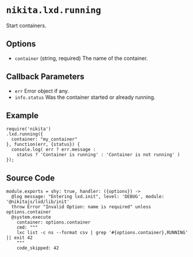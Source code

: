 
# `nikita.lxd.running`

Start containers.

## Options

* `container` (string, required)
  The name of the container.

## Callback Parameters

* `err`
  Error object if any.
* `info.status`
  Was the container started or already running.

## Example

```
require('nikita')
.lxd.running({
  container: "my_container"
}, function(err, {status}) {
  console.log( err ? err.message :
    status ? 'Container is running' : 'Container is not running' )
});
```

## Source Code

    module.exports = shy: true, handler: ({options}) ->
      @log message: "Entering lxd.init", level: 'DEBUG', module: '@nikitajs/lxd/lib/init'
      throw Error "Invalid Option: name is required" unless options.container
      @system.execute
        container: options.container
        cmd: """
        lxc list -c ns --format csv | grep '#{options.container},RUNNING' || exit 42
        """
        code_skipped: 42
